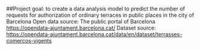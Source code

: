 ##Project goal: to create a data analysis model to predict the number of requests for authorization of ordinary terraces in public places in the city of Barcelona
Open data source: The public portal of Barcelona https://opendata-ajuntament.barcelona.cat/
Dataset source: https://opendata-ajuntament.barcelona.cat/data/en/dataset/terrasses-comercos-vigents


